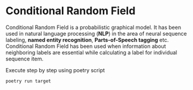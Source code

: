 # Conditional Random Field 


Conditional Random Field is a probabilistic graphical model. 
It has been used in natural language processing (**NLP**) in the area of neural sequence labeling, **named entity recognition**, **Parts-of-Speech tagging** etc. 
Conditional Random Field has been used when information about neighboring labels are essential while calculating a label for individual sequence item.

Execute step by step using poetry script
```
poetry run target

```
